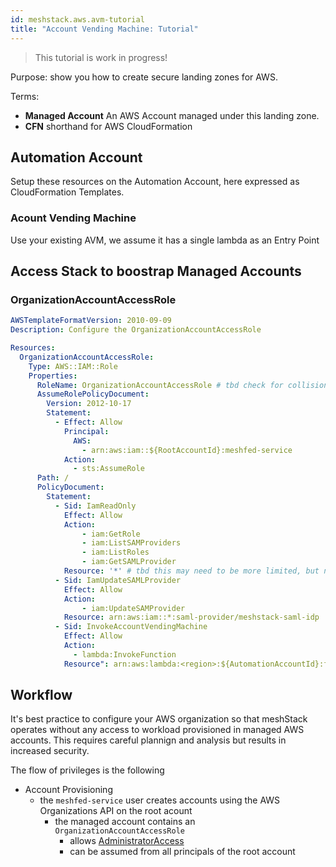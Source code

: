 ```yaml
---
id: meshstack.aws.avm-tutorial
title: "Account Vending Machine: Tutorial"
---
```


> This tutorial is work in progress!

Purpose: show you how to create secure landing zones for AWS.

Terms:

- **Managed Account** An AWS Account managed under this landing zone.
- **CFN** shorthand for AWS CloudFormation

## Automation Account

Setup these resources on the Automation Account, here expressed as CloudFormation Templates.

### Acount Vending Machine

Use your existing AVM, we assume it has a single lambda as an Entry Point

## Access Stack to boostrap Managed Accounts

### OrganizationAccountAccessRole

```yaml
AWSTemplateFormatVersion: 2010-09-09
Description: Configure the OrganizationAccountAccessRole

Resources:
  OrganizationAccountAccessRole:
    Type: AWS::IAM::Role
    Properties:
      RoleName: OrganizationAccountAccessRole # tbd check for collisions with existing roles
      AssumeRolePolicyDocument:
        Version: 2012-10-17
        Statement:
          - Effect: Allow
            Principal:
              AWS:
                - arn:aws:iam::${RootAccountId}:meshfed-service
            Action:
              - sts:AssumeRole
      Path: /
      PolicyDocument:
        Statement:
          - Sid: IamReadOnly
            Effect: Allow
            Action:
                - iam:GetRole
                - iam:ListSAMProviders
                - iam:ListRoles
                - iam:GetSAMLProvider
            Resource: '*' # tbd this may need to be more limited, but needs access on the LZ StackSet
          - Sid: IamUpdateSAMLProvider
            Effect: Allow
            Action:
                - iam:UpdateSAMProvider
            Resource: arn:aws:iam::*:saml-provider/meshstack-saml-idp
          - Sid: InvokeAccountVendingMachine
            Effect: Allow
            Action:
              - lambda:InvokeFunction
            Resource": arn:aws:lambda:<region>:${AutomationAccountId}:function:AVMEntryPoint
```

## Workflow

It's best practice to configure your AWS organization so that meshStack operates without any access to workload provisioned in managed AWS accounts. This requires careful plannign and analysis but results in increased security.

The flow of privileges is the following

- Account Provisioning
  - the `meshfed-service` user creates accounts using the AWS Organizations API on the root acount
    - the managed account contains an `OrganizationAccountAccessRole`
      - allows [AdministratorAccess](https://docs.aws.amazon.com/IAM/latest/UserGuide/access_policies_managed-vs-inline.html)
      - can be assumed from all principals of the root account